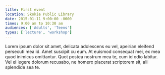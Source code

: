 ```yaml
---
title: First event
location: Skokie Public Library
date: 2015-01-11 9:00:00 -0600
times: 9:00 am to 10:30 am
audiences: ['Adults', 'Teens']
types: ['lecture', 'workshop']
---
```

Lorem ipsum dolor sit amet, delicata adolescens eu vel, apeirian eleifend persecuti mea id. Amet suscipit cu eum. At euismod consequat mei, ex mea quod inimicus omittantur. Quot postea nostrum mea te, cum id odio labitur. Vel ei legere dolorum recusabo, ne homero placerat scriptorem sit, alii splendide sea te.
